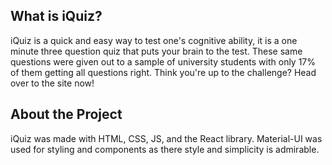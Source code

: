 ## What is iQuiz?
iQuiz is a quick and easy way to test one's cognitive ability, it is a one minute three question quiz that puts your brain to the test. These same questions were given out to a sample of university students with only 17% of them getting all questions right. Think you're up to the challenge? Head over to the site now!

## About the Project
iQuiz was made with HTML, CSS, JS, and the React library. Material-UI was used for styling and components as there style and simplicity is admirable.